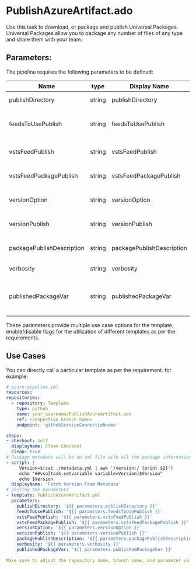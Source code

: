 # PublishAzureArtifact.ado
Use this task to download, or package and publish Universal Packages. Universal Packages allow you to package any number of files of any type and share them with your team. 

## Parameters:

The pipeline requires the following parameters to be defined:

| Name  | type | Display Name | Values | optional/Required | Comments |
| ------------- | ------------- | ------------- | ------------- | ------------- | ------------- |
| publishDirectory   | string | publishDirectory |   | Required |  Artifact source |
| feedsToUsePublish  | string | feedsToUsePublish |  | Required | internal or external feed for artifact |
| vstsFeedPublish    | string | vstsFeedPublish |  | Required | feed endpoint or source |
| vstsFeedPackagePublish  | string | vstsFeedPackagePublish |   | Required | Package to be published  |
| versionOption  | string | versionOption |   | Required | Option to use version |
| versionPublish  | string | versionPublish |   | Required | version to be published  |
| packagePublishDescription  | string | packagePublishDescription |   | Required | Description for publishing  |
| verbosity | string | verbosity |   | Required | verbose type |
| publishedPackageVar | string | publishedPackageVar |  | Required | contain the published package name and version |



These parameters provide multiple use case options for the template, enable/disable flags for the utilization of different templates as per the requirements.


## Use Cases

You can directly call a particular template as per the requirement. for example: 

  ```yaml
  # azure-pipeline.yml
  resources:
  repositories:
    - repository: Template
      type: github
      name: your_username/PublishAzureArtifact.ado
      ref: <respective branch name>
      endpoint: 'githubServiceConnectioNname'

  steps:
  - checkout: self
    displayName: Clean Checkout
    clean: true
  # Package metadata will be an xml file with all the package informations & dependencies
  - script: |
       Version=$(cat ./metadata.yml | awk '/version:/ {print $2}')
       echo "##vso[task.setvariable variable=Version]$Version"
       echo $Version
    displayName: 'Fetch Version From Metadata'  
  # passing the parameters
  - template: PublishAzureArtifact.yml
    parameters:
      publishDirectory: '${{ parameters.publishDirectory }}'
      feedsToUsePublish: '${{ parameters.feedsToUsePublish }}'
      vstsFeedPublish: '${{ parameters.vstsFeedPublish }}'
      vstsFeedPackagePublish: '${{ parameters.vstsFeedPackagePublish }}'
      versionOption: '${{ parameters.versionOption }}'
      versionPublish: '${{ parameters.versionPublish }}'
      packagePublishDescription: '${{ parameters.packagePublishDescription }}'
      verbosity: '${{ parameters.verbosity }}'
      publishedPackageVar: '${{ parameters.publishedPackageVar }}'
        
Make sure to adjust the repository name, branch name, and parameter values according to your project's requirements.

  ```
